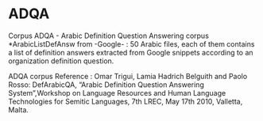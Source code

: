 # ADQA
Corpus ADQA - Arabic Definition Question Answering corpus
*ArabicListDefAnsw from -Google- : 50 Arabic files, each of them contains a list of definition answers extracted from Google snippets according to an organization definition question.

ADQA corpus Reference : Omar Trigui, Lamia Hadrich Belguith and Paolo Rosso: DefArabicQA, “Arabic Definition Question Answering   System”,Workshop on Language Resources and Human Language Technologies for Semitic Languages, 7th LREC, May 17th 2010, Valletta, Malta.
